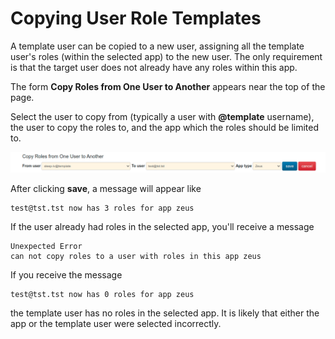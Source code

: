 # Copying User Role Templates

A template user can be copied to a new user, assigning all the template user's roles (within the selected app) to the new user. The only requirement is that the target user does not already have any roles within this app.

The form **Copy Roles from One User to Another** appears near the top of the page.

Select the user to copy from (typically a user with **@template** username), the user to copy the roles to, and the app which the roles should be limited to.

![Copy Template Form](images/copy_template_form.png)

After clicking **save**, a message will appear like

    test@tst.tst now has 3 roles for app zeus

If the user already had roles in the selected app, you'll receive a message

    Unexpected Error
    can not copy roles to a user with roles in this app zeus

If you receive the message

    test@tst.tst now has 0 roles for app zeus

the template user has no roles in the selected app. It is likely that either the app or the template user were selected incorrectly.
